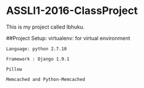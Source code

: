 # ASSLl1-2016-ClassProject

This is my project called Ibhuku.

##Project Setup:
	virtualenv: for virtual environment

	Language: python 2.7.10

	Framework : Django 1.9.1

	Pillow
	
	Memcached and Python-Memcached


